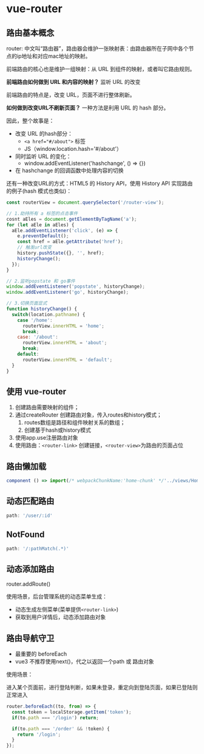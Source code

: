 # vue-router

## 路由基本概念

router: 中文叫“路由器”，路由器会维护一张映射表：由路由器所在子网中各个节点的ip地址和对应mac地址的映射。

前端路由的核心也是维护一组映射：从 URL 到组件的映射，或者叫它路由规则。

**前端路由如何做到 URL 和内容的映射？** 监听 URL 的改变

前端路由的特点是，改变 URL，页面不进行整体刷新。

**如何做到改变URL不刷新页面？** 一种方法是利用 URL 的 hash 部分。

因此，整个故事是：
  - 改变 URL 的hash部分：
    - `<a href="#/about">` 标签
    -  JS（window.location.hash='#/about'）
  - 同时监听 URL 的变化：
    - window.addEventListener('hashchange', () => {})
  - 在 hashchange 的回调函数中处理内容的切换

还有一种改变URL的方式：HTML5 的 History API，使用 History API 实现路由的例子(hash 模式也类似)：

```js
const routerView = document.querySelector('/router-view');

// 1.劫持所有 a 标签的点击事件
cosnt aEles = document.getElementByTagName('a');
for (let aEle in aEles) {
  aEle.addEventListener('click', (e) => {
    e.preventDefault();
    const href = aEle.getAttribute('href');
    // 触发url改变
    history.pushState({}, '', href);
    historyChange();
  });
}

// 2.监听popstate 和 go事件
window.addEventListener('popstate', historyChange);
window.addEventListener('go', historyChange);

// 3.切换页面显式
function historyChange() {
  switch(location.pathname) {
    case '/home':
      routerView.innerHTML = 'home';
      break;
    case: '/about':
      routerView.innerHTML = 'about';
      break;
    default:
      routerView.innerHTML = 'default';
  }
}
```

## 使用 vue-router

1. 创建路由需要映射的组件；
2. 通过createRouter 创建路由对象，传入routes和history模式；
   1. routes数组是路径和组件映射关系的数组；
   2. 创建基于hash或history模式
3. 使用app.use注册路由对象
4. 使用路由：`<router-link>` 创建链接，`<router-view>`为路由的页面占位

## 路由懒加载

```js
component () => import(/* webpackChunkName:'home-chunk' */'../views/Home.vue');
```

## 动态匹配路由

```js
path: '/user/:id'
```

## NotFound

```js
path: '/:pathMatch(.*)'
```

## 动态添加路由

router.addRoute()

使用场景，后台管理系统的动态菜单生成：
- 动态生成左侧菜单(菜单提供`<router-link>`)
- 获取到用户详情后，动态添加路由对象

## 路由导航守卫

- 最重要的 beforeEach
- vue3 不推荐使用next()，代之以返回一个path 或 路由对象

使用场景：

进入某个页面前，进行登陆判断，如果未登录，重定向到登陆页面，如果已登陆则正常进入

```js
router.beforeEach((to, from) => {
  const token = localStorage.getItem('token');
  if(to.path === '/login') return;

  if(to.path === '/order' && !token) {
    return '/login';
  }
});
```